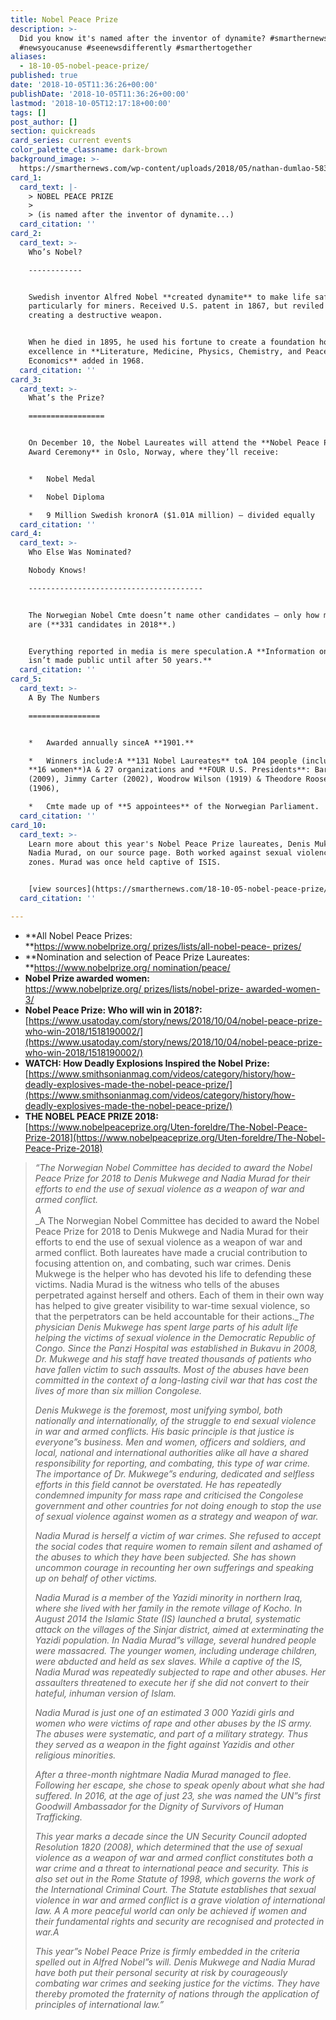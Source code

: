 ```yaml
---
title: Nobel Peace Prize
description: >-
  Did you know it's named after the inventor of dynamite? #smarthernews
  #newsyoucanuse #seenewsdifferently #smarthertogether
aliases:
  - 18-10-05-nobel-peace-prize/
published: true
date: '2018-10-05T11:36:26+00:00'
publishDate: '2018-10-05T11:36:26+00:00'
lastmod: '2018-10-05T12:17:18+00:00'
tags: []
post_author: []
section: quickreads
card_series: current events
color_palette_classname: dark-brown
background_image: >-
  https://smarthernews.com/wp-content/uploads/2018/05/nathan-dumlao-583574-unsplash-scaled.jpg
card_1:
  card_text: |-
    > NOBEL PEACE PRIZE
    > 
    > (is named after the inventor of dynamite...)
  card_citation: ''
card_2:
  card_text: >-
    Who’s Nobel?

    ------------


    Swedish inventor Alfred Nobel **created dynamite** to make life safer,
    particularly for miners. Received U.S. patent in 1867, but reviled for
    creating a destructive weapon.


    When he died in 1895, he used his fortune to create a foundation honoring
    excellence in **Literature, Medicine, Physics, Chemistry, and Peace.A
    Economics** added in 1968.
  card_citation: ''
card_3:
  card_text: >-
    What’s the Prize?

    =================


    On December 10, the Nobel Laureates will attend the **Nobel Peace Prize
    Award Ceremony** in Oslo, Norway, where they’ll receive:


    *   Nobel Medal

    *   Nobel Diploma

    *   9 Million Swedish kronorA ($1.01A million) – divided equally
  card_citation: ''
card_4:
  card_text: >-
    Who Else Was Nominated?  

    Nobody Knows!

    ---------------------------------------


    The Norwegian Nobel Cmte doesn’t name other candidates – only how many they
    are (**331 candidates in 2018**.)


    Everything reported in media is mere speculation.A **Information on nominees
    isn’t made public until after 50 years.**
  card_citation: ''
card_5:
  card_text: >-
    A By The Numbers

    ================


    *   Awarded annually sinceA **1901.**

    *   Winners include:A **131 Nobel Laureates** toA 104 people (includingA
    **16 women**)A & 27 organizations and **FOUR U.S. Presidents**: Barack Obama
    (2009), Jimmy Carter (2002), Woodrow Wilson (1919) & Theodore Roosevelt
    (1906),

    *   Cmte made up of **5 appointees** of the Norwegian Parliament.
  card_citation: ''
card_10:
  card_text: >-
    Learn more about this year's Nobel Peace Prize laureates, Denis Mukwege &
    Nadia Murad, on our source page. Both worked against sexual violence in war
    zones. Murad was once held captive of ISIS.


    [view sources](https://smarthernews.com/18-10-05-nobel-peace-prize/)
  card_citation: ''

---
```

*   **All Nobel Peace Prizes:  
    **[https://www.nobelprize.org/ prizes/lists/all-nobel-peace- prizes/](https://www.nobelprize.org/)
*   **Nomination and selection of Peace Prize Laureates:  
    **[https://www.nobelprize.org/ nomination/peace/](https://www.nobelprize.org/)
*   **Nobel Prize awarded women:**  
    [https://www.nobelprize.org/ prizes/lists/nobel-prize- awarded-women-3/](https://www.nobelprize.org/)
*   **Nobel Peace Prize: Who will win in 2018?:**  
    [https://www.usatoday.com/story/news/2018/10/04/nobel-peace-prize-who-win-2018/1518190002/](https://www.usatoday.com/story/news/2018/10/04/nobel-peace-prize-who-win-2018/1518190002/)
*   **WATCH: How Deadly Explosions Inspired the Nobel Prize:**  
    [https://www.smithsonianmag.com/videos/category/history/how-deadly-explosives-made-the-nobel-peace-prize/](https://www.smithsonianmag.com/videos/category/history/how-deadly-explosives-made-the-nobel-peace-prize/)
*   **THE NOBEL PEACE PRIZE 2018:** [https://www.nobelpeaceprize.org/Uten-foreldre/The-Nobel-Peace-Prize-2018](https://www.nobelpeaceprize.org/Uten-foreldre/The-Nobel-Peace-Prize-2018)

> _“The Norwegian Nobel Committee has decided to award the Nobel Peace Prize for 2018 to Denis Mukwege and Nadia Murad for their efforts to end the use of sexual violence as a weapon of war and armed conflict._  
> _A_  
> _A The Norwegian Nobel Committee has decided to award the Nobel Peace Prize for 2018 to Denis Mukwege and Nadia Murad for their efforts to end the use of sexual violence as a weapon of war and armed conflict. Both laureates have made a crucial contribution to focusing attention on, and combating, such war crimes. Denis Mukwege is the helper who has devoted his life to defending these victims. Nadia Murad is the witness who tells of the abuses perpetrated against herself and others. Each of them in their own way has helped to give greater visibility to war-time sexual violence, so that the perpetrators can be held accountable for their actions.__The physician Denis Mukwege has spent large parts of his adult life helping the victims of sexual violence in the Democratic Republic of Congo. Since the Panzi Hospital was established in Bukavu in 2008, Dr. Mukwege and his staff have treated thousands of patients who have fallen victim to such assaults. Most of the abuses have been committed in the context of a long-lasting civil war that has cost the lives of more than six million Congolese._
> 
> _Denis Mukwege is the foremost, most unifying symbol, both nationally and internationally, of the struggle to end sexual violence in war and armed conflicts. His basic principle is that justice is everyone”s business. Men and women, officers and soldiers, and local, national and international authorities alike all have a shared responsibility for reporting, and combating, this type of war crime. The importance of Dr. Mukwege”s enduring, dedicated and selfless efforts in this field cannot be overstated. He has repeatedly condemned impunity for mass rape and criticised the Congolese government and other countries for not doing enough to stop the use of sexual violence against women as a strategy and weapon of war._
> 
> _Nadia Murad is herself a victim of war crimes. She refused to accept the social codes that require women to remain silent and ashamed of the abuses to which they have been subjected. She has shown uncommon courage in recounting her own sufferings and speaking up on behalf of other victims._
> 
> _Nadia Murad is a member of the Yazidi minority in northern Iraq, where she lived with her family in the remote village of Kocho. In August 2014 the Islamic State (IS) launched a brutal, systematic attack on the villages of the Sinjar district, aimed at exterminating the Yazidi population. In Nadia Murad”s village, several hundred people were massacred. The younger women, including underage children, were abducted and held as sex slaves. While a captive of the IS, Nadia Murad was repeatedly subjected to rape and other abuses. Her assaulters threatened to execute her if she did not convert to their hateful, inhuman version of Islam._
> 
> _Nadia Murad is just one of an estimated 3 000 Yazidi girls and women who were victims of rape and other abuses by the IS army. The abuses were systematic, and part of a military strategy. Thus they served as a weapon in the fight against Yazidis and other religious minorities._
> 
> _After a three-month nightmare Nadia Murad managed to flee. Following her escape, she chose to speak openly about what she had suffered. In 2016, at the age of just 23, she was named the UN”s first Goodwill Ambassador for the Dignity of Survivors of Human Trafficking._
> 
> _This year marks a decade since the UN Security Council adopted Resolution 1820 (2008), which determined that the use of sexual violence as a weapon of war and armed conflict constitutes both a war crime and a threat to international peace and security. This is also set out in the Rome Statute of 1998, which governs the work of the International Criminal Court. The Statute establishes that sexual violence in war and armed conflict is a grave violation of international law. A A more peaceful world can only be achieved if women and their fundamental rights and security are recognised and protected in war.A_
> 
> _This year”s Nobel Peace Prize is firmly embedded in the criteria spelled out in Alfred Nobel”s will. Denis Mukwege and Nadia Murad have both put their personal security at risk by courageously combating war crimes and seeking justice for the victims. They have thereby promoted the fraternity of nations through the application of principles of international law.”_